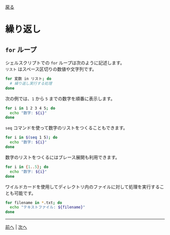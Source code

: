 [戻る](../README.md)

# 繰り返し

## `for` ループ

シェルスクリプトでの `for` ループは次のように記述します。  
`リスト` はスペース区切りの数値や文字列です。

```bash
for 変数 in リスト; do
  # 繰り返し実行する処理
done
```

次の例では、`1` から `5` までの数字を順番に表示します。

```bash
for i in 1 2 3 4 5; do
  echo "数字: ${i}"
done
```

`seq` コマンドを使って数字のリストをつくることもできます。

```bash
for i in $(seq 1 5); do
  echo "数字: ${i}"
done
```

数字のリストをつくるにはブレース展開も利用できます。

```bash
for i in {1..5}; do
  echo "数字: ${i}"
done
```

ワイルドカードを使用してディレクトリ内のファイルに対して処理を実行することも可能です。

```bash
for filename in *.txt; do
  echo "テキストファイル: ${filename}"
done
```

----
[前へ](../08_ブレース展開/README.md) | [次へ](../10_シェルオプション/README.md)
